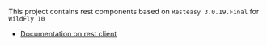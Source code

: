 This project contains rest components based on `Resteasy 3.0.19.Final` for `WildFly 10`

- [Documentation on rest client](rest_client/README.md)